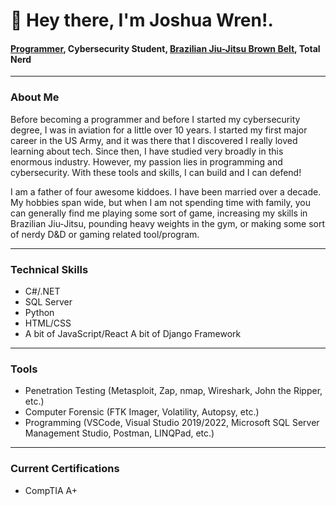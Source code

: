 # 👋 Hey there, I'm **Joshua Wren**!.
#### [Programmer](https://www.linkedin.com/in/jjwren/), Cybersecurity Student, [Brazilian Jiu-Jitsu Brown Belt](https://www.beltchecker.com/profile.php?id=23548), Total Nerd
    
---
    
### About Me
Before becoming a programmer and before I started my cybersecurity degree, I was in aviation for a little over 10 years. I started my first major career in the US Army, and it was there that I discovered I really loved learning about tech. Since then, I have studied very broadly in this enormous industry. However, my passion lies in programming and cybersecurity. With these tools and skills, I can build and I can defend!
    
I am a father of four awesome kiddoes. I have been married over a decade. My hobbies span wide, but when I am not spending time with family, you can generally find me playing some sort of game, increasing my skills in Brazilian Jiu-Jitsu, pounding heavy weights in the gym, or making some sort of nerdy D&D or gaming related tool/program.
    
---
    
### Technical Skills
- C#/.NET
- SQL Server
- Python
- HTML/CSS
- A bit of JavaScript/React
 A bit of Django Framework
    
---
    
### Tools
- Penetration Testing (Metasploit, Zap, nmap, Wireshark, John the Ripper, etc.)
- Computer Forensic (FTK Imager, Volatility, Autopsy, etc.)
- Programming (VSCode, Visual Studio 2019/2022, Microsoft SQL Server Management Studio, Postman, LINQPad, etc.)
    
---
    
### Current Certifications
- CompTIA A+
